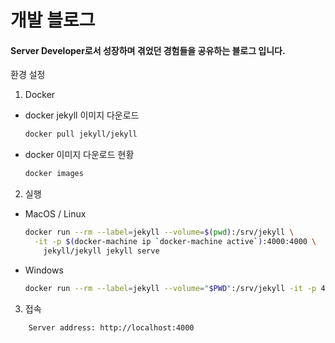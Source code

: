 # 개발 블로그

#### Server Developer로서 성장하며 겪었던 경험들을 공유하는 블로그 입니다.


환경 설정
1. Docker
- docker jekyll 이미지 다운로드
  ```bash
  docker pull jekyll/jekyll
  ```

- docker 이미지 다운로드 현황
  ```bash
  docker images
  ```


2. 실행
- MacOS / Linux
  ```bash
  docker run --rm --label=jekyll --volume=$(pwd):/srv/jekyll \
    -it -p $(docker-machine ip `docker-machine active`):4000:4000 \
      jekyll/jekyll jekyll serve
  ```
- Windows
  ```bash
  docker run --rm --label=jekyll --volume="$PWD":/srv/jekyll -it -p 4000:4000 jekyll/jekyll jekyll serve
  ```
  
  
3. 접속
```
    Server address: http://localhost:4000
```

